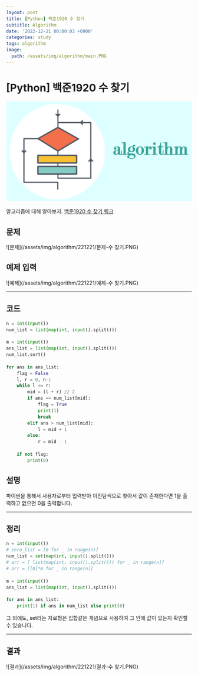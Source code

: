 ```yaml
---
layout: post
title: [Python] 백준1920 수 찾기 
subtitle: Algorithm
date: '2022-12-21 00:00:03 +0900'
categories: study
tags: algorithm
image:
  path: /assets/img/algorithm/main.PNG
---
```


# [Python] 백준1920 수 찾기 

![사진](/assets/img/algorithm/main.PNG)

알고리즘에 대해 알아보자.
[백준1920 수 찾기 링크](https://www.acmicpc.net/problem/1920)

<!--more-->

## 문제
![문제](/assets/img/algorithm/221221/문제-수 찾기.PNG)

## 예제 입력
![예제](/assets/img/algorithm/221221/예제-수 찾기.PNG)

---

## 코드
```Python
n = int(input())
num_list = list(map(int, input().split()))

m = int(input())
ans_list = list(map(int, input().split()))
num_list.sort()

for ans in ans_list:
    flag = False
    l, r = 0, n-1
    while l <= r:
        mid = (l + r) // 2
        if ans == num_list[mid]:
            flag = True
            print(1)
            break
        elif ans > num_list[mid]:
            l = mid + 1
        else:
            r = mid - 1

    if not flag:
        print(0)
```
## 설명
파이썬을 통해서 사용자로부터 입력받아 이진탐색으로 찾아서 값이 존재한다면 1을 출력하고
없으면 0을 출력합니다. <br>

---

## 정리
```Python
n = int(input())
# zero_list = [0 for _ in range(n)]
num_list = set(map(int, input().split()))
# arr = [ list(map(int, input().split())) for _ in range(n)]
# arr = [[0]*m for _ in range(n)]

m = int(input())
ans_list = list(map(int, input().split()))

for ans in ans_list:
    print(1) if ans in num_list else print(0)
```
그 외에도, set라는 자료형은 집합같은 개념으로 사용하여 그 안에 값이 있는지 확인할 수 있습니다. <br>

---

## 결과
![결과](/assets/img/algorithm/221221/결과-수 찾기.PNG)